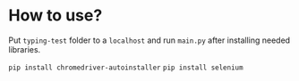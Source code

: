 # How to use?

Put `typing-test` folder to a `localhost` and run `main.py` after installing needed libraries.

`pip install chromedriver-autoinstaller`
`pip install selenium`
